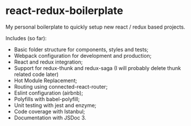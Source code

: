 # react-redux-boilerplate
My personal boilerplate to quickly setup new react / redux based projects.

Includes (so far):

* Basic folder structure for components, styles and tests;
* Webpack configuration for development and production;
* React and redux integration;
* Support for redux-thunk and redux-saga (I will probably delete thunk related code later)
* Hot Module Replacement;
* Routing using connected-react-router;
* Eslint configuration (airbnb);
* Polyfills with babel-polyfill;
* Unit testing with jest and enzyme;
* Code coverage with Istanbul;
* Documentation with JSDoc 3.